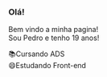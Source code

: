 ### Olá! 
Bem vindo a minha pagina!<br>
Sou Pedro  e tenho 19 anos!

📚Cursando ADS<br>
😄Estudando Front-end
